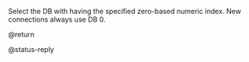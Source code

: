 Select the DB with having the specified zero-based numeric index. New
connections always use DB 0.

@return

@status-reply
